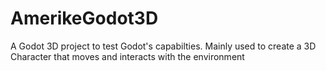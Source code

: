 # AmerikeGodot3D
 A Godot 3D project to test Godot's capabilties. Mainly used to create a 3D Character that moves and interacts with the environment 
